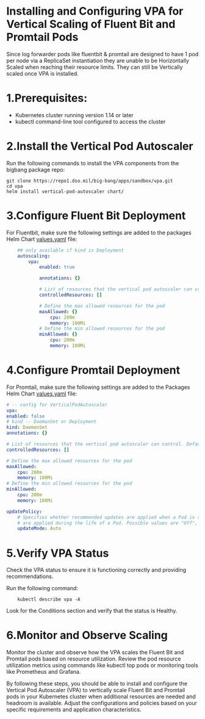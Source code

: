 # Installing and Configuring VPA for Vertical Scaling of Fluent Bit and Promtail Pods

Since log forwarder pods like fluentbit & promtail are designed to have 1 pod per node via a ReplicaSet instantiation they are unable to be Horizontally Scaled when reaching their resource limits. They can still be Vertically scaled once VPA is installed.

# 1.Prerequisites:
- Kubernetes cluster running version 1.14 or later
- kubectl command-line tool configured to access the cluster

# 2.Install the Vertical Pod Autoscaler
Run the following commands to install the VPA components from the bigbang package repo:

```shell
git clone https://repo1.dso.mil/big-bang/apps/sandbox/vpa.git
cd vpa
helm install vertical-pod-autoscaler chart/
```

# 3.Configure Fluent Bit Deployment
For Fluentbit, make sure the following settings are added to the packages Helm Chart [values.yaml](https://repo1.dso.mil/big-bang/product/packages/fluentbit/-/blob/main/chart/values.yaml_) file:

```yaml
    ## only available if kind is Deployment
    autoscaling:
        vpa:
            enabled: true

            annotations: {}

            # List of resources that the vertical pod autoscaler can control. Defaults to cpu and memory
            controlledResources: []

            # Define the max allowed resources for the pod
            maxAllowed: {}
                cpu: 200m
                memory: 100Mi
            # Define the min allowed resources for the pod
            minAllowed: {}
                cpu: 200m
                memory: 100Mi
```

# 4.Configure Promtail Deployment
For Promtail, make sure the following settings are added to the Packages Helm Chart [values.yaml](https://repo1.dso.mil/big-bang/product/packages/promtail/-/blob/main/chart/values.yaml) file:

```yaml
# -- config for VerticalPodAutoscaler
vpa:
enabled: false
# kind -- DaemonSet or Deployment
kind: DaemonSet
annotations: {}

# List of resources that the vertical pod autoscaler can control. Defaults to cpu and memory
controlledResources: []

# Define the max allowed resources for the pod
maxAllowed:
    cpu: 200m
    memory: 100Mi
# Define the min allowed resources for the pod
minAllowed:
    cpu: 200m
    memory: 100Mi

updatePolicy:
    # Specifies whether recommended updates are applied when a Pod is started and whether recommended updates
    # are applied during the life of a Pod. Possible values are "Off", "Initial", "Recreate", and "Auto".
    updateMode: Auto
```

# 5.Verify VPA Status
Check the VPA status to ensure it is functioning correctly and providing recommendations.

Run the following command:

```shell
    kubectl describe vpa -A 
```

Look for the Conditions section and verify that the status is Healthy.

# 6.Monitor and Observe Scaling
Monitor the cluster and observe how the VPA scales the Fluent Bit and Promtail pods based on resource utilization.
Review the pod resource utilization metrics using commands like kubectl top pods or monitoring tools like Prometheus and Grafana.

By following these steps, you should be able to install and configure the Vertical Pod Autoscaler (VPA) to vertically scale Fluent Bit and Promtail pods in your Kubernetes cluster when additional resources are needed and headroom is available. Adjust the configurations and policies based on your specific requirements and application characteristics.
